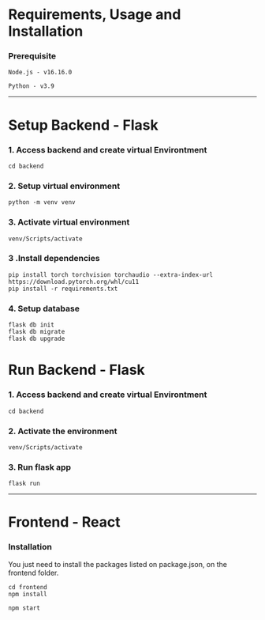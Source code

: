 # Requirements, Usage and Installation

### Prerequisite
```Node.js - v16.16.0```

```Python - v3.9```

---------------------------------------------------------------------------------------
<h1>Setup Backend - Flask</h1>

### 1. Access backend and create virtual Environtment
   
```cd backend```

### 2. Setup virtual environment

```python -m venv venv```
 
### 3. Activate virtual environment

```venv/Scripts/activate```

### 3 .Install dependencies

```
pip install torch torchvision torchaudio --extra-index-url https://download.pytorch.org/whl/cu11
pip install -r requirements.txt
```

### 4. Setup database

```
flask db init
flask db migrate
flask db upgrade
```

<h1>Run Backend - Flask</h1>

### 1. Access backend and create virtual Environtment
   
```cd backend```

### 2. Activate the environment

```venv/Scripts/activate```

### 3. Run flask app

```flask run```

-------------------------------------------------------------------------------------------------------------------
<h1>Frontend - React</h1>

### Installation

You just need to install the packages listed on package.json, on the frontend folder.

```
cd frontend
npm install
```

`npm start`




